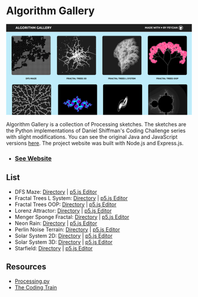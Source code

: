 # Algorithm Gallery

![Preview](preview.png)

Algorithm Gallery is a collection of Processing sketches. The sketches are the Python implementations of Daniel Shiffman's Coding Challenge series with slight modifications. You can see the original Java and JavaScript versions [here](https://thecodingtrain.com/CodingChallenges/). The project website was built with Node.js and Express.js.

- ### [See Website](https://algorithmgallery.herokuapp.com/)

## List

- DFS Maze: [Directory](sketches/dfs_maze) | [p5.js Editor](https://editor.p5js.org/feyzan/sketches/urr4nLyuC)
- Fractal Trees L System: [Directory](sketches/fractal_trees_l_system) | [p5.js Editor](https://editor.p5js.org/feyzan/sketches/qGTI6pxGd)
- Fractal Trees OOP: [Directory](sketches/fractal_trees_oop) | [p5.js Editor](https://editor.p5js.org/feyzan/sketches/cGsK2LzGP)
- Lorenz Attractor: [Directory](sketches/lorenz_attractor) | [p5.js Editor](https://editor.p5js.org/feyzan/sketches/vmlTm3jZA)
- Menger Sponge Fractal: [Directory](sketches/menger_sponge_fractal) | [p5.js Editor](https://editor.p5js.org/feyzan/sketches/L3PK7DunV)
- Neon Rain: [Directory](sketches/neon_rain) | [p5.js Editor](https://editor.p5js.org/feyzan/sketches/7mU_b6Qah)
- Perlin Noise Terrain: [Directory](sketches/perlin_noise_terrain) | [p5.js Editor](https://editor.p5js.org/feyzan/sketches/MsmcYDI7L)
- Solar System 2D: [Directory](sketches/solar_system_2d) | [p5.js Editor](https://editor.p5js.org/feyzan/sketches/Tf196VW7Z)
- Solar System 3D: [Directory](sketches/solar_system_3d) | [p5.js Editor](https://editor.p5js.org/feyzan/sketches/0Lc2mWEyQ)
- Starfield: [Directory](sketches/starfield) | [p5.js Editor](https://editor.p5js.org/feyzan/sketches/boC-VZdIG)

## Resources

- [Processing.py](https://py.processing.org/)
- [The Coding Train](https://thecodingtrain.com/)
